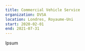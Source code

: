 ```yaml
---
title: Commercial Vehicle Service
organization: DVSA
location: Londres, Royaume-Uni
start: 2020-02-01
end: 2021-07-31
---
```


Ipsum